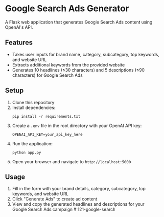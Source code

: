 # Google Search Ads Generator

A Flask web application that generates Google Search Ads content using OpenAI's API.

## Features

- Takes user inputs for brand name, category, subcategory, top keywords, and website URL
- Extracts additional keywords from the provided website
- Generates 10 headlines (≤30 characters) and 5 descriptions (≤90 characters) for Google Search Ads

## Setup

1. Clone this repository
2. Install dependencies:
   ```
   pip install -r requirements.txt
   ```
3. Create a `.env` file in the root directory with your OpenAI API key:
   ```
   OPENAI_API_KEY=your_api_key_here
   ```
4. Run the application:
   ```
   python app.py
   ```
5. Open your browser and navigate to `http://localhost:5000`

## Usage

1. Fill in the form with your brand details, category, subcategory, top keywords, and website URL
2. Click "Generate Ads" to create ad content
3. View and copy the generated headlines and descriptions for your Google Search Ads campaign #   1 2 1 - g o o g l e - s e a r c h 
 
 